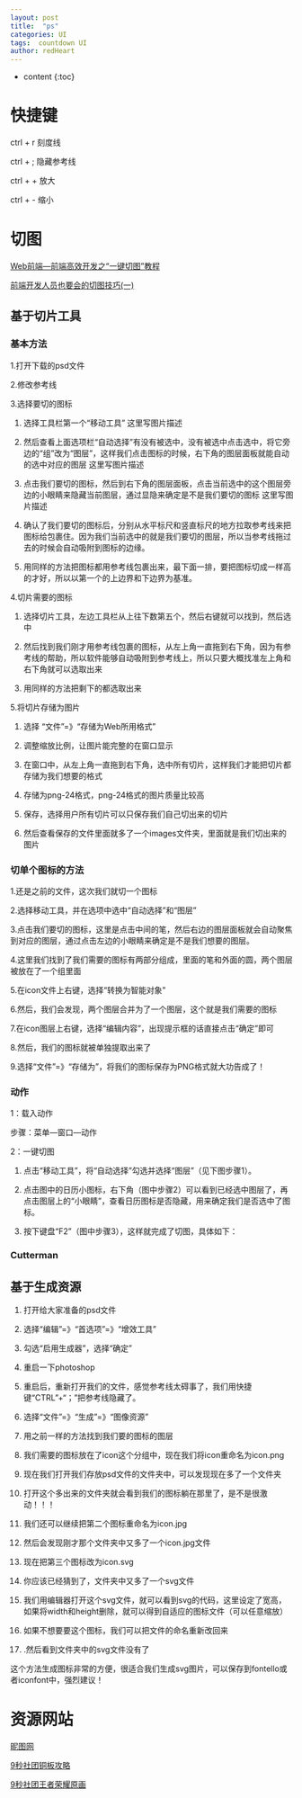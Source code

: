 ```yaml
---
layout: post
title:  "ps"
categories: UI
tags:  countdown UI
author: redHeart
---
```


* content
{:toc}





# 快捷键

ctrl + r   刻度线

ctrl + ;  隐藏参考线

ctrl + +   放大

ctrl + -   缩小

# 切图

[Web前端—前端高效开发之“一键切图”教程](http://blog.csdn.net/plm15987/article/details/60345473)

[前端开发人员也要会的切图技巧(一)](http://blog.csdn.net/xiaoermingn/article/details/53239914)

## 基于切片工具

### 基本方法

1.打开下载的psd文件

2.修改参考线

3.选择要切的图标

1. 选择工具栏第一个“移动工具” 
这里写图片描述

1. 然后查看上面选项栏“自动选择”有没有被选中，没有被选中点击选中，将它旁边的“组”改为“图层”，这样我们点击图标的时候，右下角的图层面板就能自动的选中对应的图层 
这里写图片描述

1. 点击我们要切的图标，然后到右下角的图层面板，点击当前选中的这个图层旁边的小眼睛来隐藏当前图层，通过显隐来确定是不是我们要切的图标 
这里写图片描述

1. 确认了我们要切的图标后，分别从水平标尺和竖直标尺的地方拉取参考线来把图标给包裹住。因为我们当前选中的就是我们要切的图层，所以当参考线拖过去的时候会自动吸附到图标的边缘。

1. 用同样的方法把图标都用参考线包裹出来，最下面一排，要把图标切成一样高的才好，所以以第一个的上边界和下边界为基准。

4.切片需要的图标

1. 选择切片工具，左边工具栏从上往下数第五个，然后右键就可以找到，然后选中 

1. 然后找到我们刚才用参考线包裹的图标，从左上角一直拖到右下角，因为有参考线的帮助，所以软件能够自动吸附到参考线上，所以只要大概找准左上角和右下角就可以选取出来 

1. 用同样的方法把剩下的都选取出来 

5.将切片存储为图片

1. 选择 “文件”=》“存储为Web所用格式” 

1. 调整缩放比例，让图片能完整的在窗口显示 

1. 在窗口中，从左上角一直拖到右下角，选中所有切片，这样我们才能把切片都存储为我们想要的格式 

1. 存储为png-24格式，png-24格式的图片质量比较高 

1. 保存，选择用户所有切片可以只保存我们自己切出来的切片 

1. 然后查看保存的文件里面就多了一个images文件夹，里面就是我们切出来的图片 


### 切单个图标的方法

1.还是之前的文件，这次我们就切一个图标 

2.选择移动工具，并在选项中选中“自动选择”和“图层” 

3.点击我们要切的图标，这里是点击中间的笔，然后右边的图层面板就会自动聚焦到对应的图层，通过点击左边的小眼睛来确定是不是我们想要的图层。 

4.这里我们找到了我们需要的图标有两部分组成，里面的笔和外面的圆，两个图层被放在了一个组里面 

5.在icon文件上右键，选择“转换为智能对象” 

6.然后，我们会发现，两个图层合并为了一个图层，这个就是我们需要的图标 

7.在icon图层上右键，选择“编辑内容”，出现提示框的话直接点击“确定”即可 

8.然后，我们的图标就被单独提取出来了 

9.选择“文件”=》“存储为”，将我们的图标保存为PNG格式就大功告成了！ 

### 动作

1：载入动作

步骤：菜单—窗口—动作

2：一键切图

1. 点击“移动工具”，将“自动选择”勾选并选择“图层”（见下图步骤1）。

1. 点击图中的日历小图标，右下角（图中步骤2）可以看到已经选中图层了，再点击图层上的“小眼睛”，查看日历图标是否隐藏，用来确定我们是否选中了图标。

1. 按下键盘“F2”（图中步骤3），这样就完成了切图，具体如下：

### Cutterman

## 基于生成资源

1. 打开给大家准备的psd文件 

1. 选择“编辑”=》“首选项”=》“增效工具” 

1. 勾选“启用生成器”，选择“确定” 

1. 重启一下photoshop

1. 重启后，重新打开我们的文件，感觉参考线太碍事了，我们用快捷键“CTRL”+“；”把参考线隐藏了。

1. 选择“文件”=》“生成”=》“图像资源” 

1. 用之前一样的方法找到我们要的图标的图层 

1. 我们需要的图标放在了icon这个分组中，现在我们将icon重命名为icon.png 

1. 现在我们打开我们存放psd文件的文件夹中，可以发现现在多了一个文件夹 

1. 打开这个多出来的文件夹就会看到我们的图标躺在那里了，是不是很激动！！！ 

1. 我们还可以继续把第二个图标重命名为icon.jpg 

1. 然后会发现刚才那个文件夹中又多了一个icon.jpg文件 

1. 现在把第三个图标改为icon.svg 

1. 你应该已经猜到了，文件夹中又多了一个svg文件 

1. 我们用编辑器打开这个svg文件，就可以看到svg的代码，这里设定了宽高，如果将width和height删除，就可以得到自适应的图标文件（可以任意缩放） 

1. 如果不想要要这个图标，我们可以把文件的命名重新改回来 

1. .然后看到文件夹中的svg文件没有了 

这个方法生成图标非常的方便，很适合我们生成svg图片，可以保存到fontello或者iconfont中，强烈建议！

# 资源网站

[昵图网](http://user.nipic.com/MemberInfo/mobileValidate)

[9秒社团铜板攻略](http://www.9miao.com/thread-56552-1-1.html)

[9秒社团王者荣耀原画](http://www.9miao.com/thread-97075-1-1.html)



